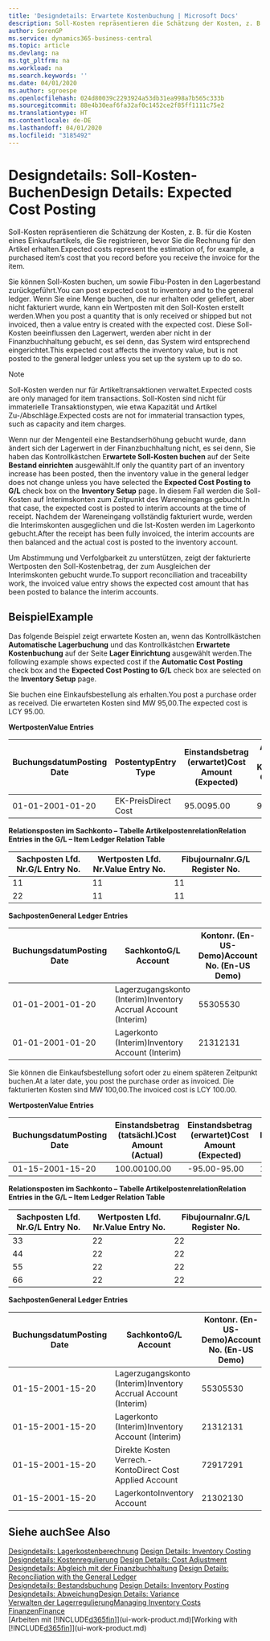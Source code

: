 ```yaml
---
title: 'Designdetails: Erwartete Kostenbuchung | Microsoft Docs'
description: Soll-Kosten repräsentieren die Schätzung der Kosten, z. B. für die Kosten eines Einkaufsartikels, die Sie registrieren, bevor Sie die Rechnung für den Artikel erhalten.
author: SorenGP
ms.service: dynamics365-business-central
ms.topic: article
ms.devlang: na
ms.tgt_pltfrm: na
ms.workload: na
ms.search.keywords: ''
ms.date: 04/01/2020
ms.author: sgroespe
ms.openlocfilehash: 024d80039c2293924a53db31ea998a7b565c333b
ms.sourcegitcommit: 88e4b30eaf6fa32af0c1452ce2f85ff1111c75e2
ms.translationtype: HT
ms.contentlocale: de-DE
ms.lasthandoff: 04/01/2020
ms.locfileid: "3185492"
---
```

# <a name="design-details-expected-cost-posting"></a><span data-ttu-id="7ed68-103">Designdetails: Soll-Kosten-Buchen</span><span class="sxs-lookup"><span data-stu-id="7ed68-103">Design Details: Expected Cost Posting</span></span>
<span data-ttu-id="7ed68-104">Soll-Kosten repräsentieren die Schätzung der Kosten, z. B. für die Kosten eines Einkaufsartikels, die Sie registrieren, bevor Sie die Rechnung für den Artikel erhalten.</span><span class="sxs-lookup"><span data-stu-id="7ed68-104">Expected costs represent the estimation of, for example, a purchased item’s cost that you record before you receive the invoice for the item.</span></span>  

 <span data-ttu-id="7ed68-105">Sie können Soll-Kosten buchen, um sowie Fibu-Posten in den Lagerbestand zurückgeführt.</span><span class="sxs-lookup"><span data-stu-id="7ed68-105">You can post expected cost to inventory and to the general ledger.</span></span> <span data-ttu-id="7ed68-106">Wenn Sie eine Menge buchen, die nur erhalten oder geliefert, aber nicht fakturiert wurde, kann ein Wertposten mit den Soll-Kosten erstellt werden.</span><span class="sxs-lookup"><span data-stu-id="7ed68-106">When you post a quantity that is only received or shipped but not invoiced, then a value entry is created with the expected cost.</span></span> <span data-ttu-id="7ed68-107">Diese Soll-Kosten beeinflussen den Lagerwert, werden aber nicht in der Finanzbuchhaltung gebucht, es sei denn, das System wird entsprechend eingerichtet.</span><span class="sxs-lookup"><span data-stu-id="7ed68-107">This expected cost affects the inventory value, but is not posted to the general ledger unless you set up the system up to do so.</span></span>  

> [!NOTE]  
>  <span data-ttu-id="7ed68-108">Soll-Kosten werden nur für Artikeltransaktionen verwaltet.</span><span class="sxs-lookup"><span data-stu-id="7ed68-108">Expected costs are only managed for item transactions.</span></span> <span data-ttu-id="7ed68-109">Soll-Kosten sind nicht für immaterielle Transaktionstypen, wie etwa Kapazität und Artikel Zu-/Abschläge.</span><span class="sxs-lookup"><span data-stu-id="7ed68-109">Expected costs are not for immaterial transaction types, such as capacity and item charges.</span></span>  

 <span data-ttu-id="7ed68-110">Wenn nur der Mengenteil eine Bestandserhöhung gebucht wurde, dann ändert sich der Lagerwert in der Finanzbuchhaltung nicht, es sei denn, Sie haben das Kontrollkästchen E**rwartete Soll-Kosten buchen** auf der Seite **Bestand einrichten** ausgewählt.</span><span class="sxs-lookup"><span data-stu-id="7ed68-110">If only the quantity part of an inventory increase has been posted, then the inventory value in the general ledger does not change unless you have selected the **Expected Cost Posting to G/L** check box on the **Inventory Setup** page.</span></span> <span data-ttu-id="7ed68-111">In diesem Fall werden die Soll-Kosten auf Interimskonten zum Zeitpunkt des Wareneingangs gebucht.</span><span class="sxs-lookup"><span data-stu-id="7ed68-111">In that case, the expected cost is posted to interim accounts at the time of receipt.</span></span> <span data-ttu-id="7ed68-112">Nachdem der Wareneingang vollständig fakturiert wurde, werden die Interimskonten ausgeglichen und die Ist-Kosten werden im Lagerkonto gebucht.</span><span class="sxs-lookup"><span data-stu-id="7ed68-112">After the receipt has been fully invoiced, the interim accounts are then balanced and the actual cost is posted to the inventory account.</span></span>  

 <span data-ttu-id="7ed68-113">Um Abstimmung und Verfolgbarkeit zu unterstützen, zeigt der fakturierte Wertposten den Soll-Kostenbetrag, der zum Ausgleichen der Interimskonten gebucht wurde.</span><span class="sxs-lookup"><span data-stu-id="7ed68-113">To support reconciliation and traceability work, the invoiced value entry shows the expected cost amount that has been posted to balance the interim accounts.</span></span>  

## <a name="example"></a><span data-ttu-id="7ed68-114">Beispiel</span><span class="sxs-lookup"><span data-stu-id="7ed68-114">Example</span></span>  
 <span data-ttu-id="7ed68-115">Das folgende Beispiel zeigt erwartete Kosten an, wenn das Kontrollkästchen **Automatische Lagerbuchung** und das Kontrollkästchen **Erwartete Kostenbuchung** auf der Seite **Lager Einrichtung** ausgewählt werden.</span><span class="sxs-lookup"><span data-stu-id="7ed68-115">The following example shows expected cost if the **Automatic Cost Posting** check box and the **Expected Cost Posting to G/L** check box are selected on the **Inventory Setup** page.</span></span>  

 <span data-ttu-id="7ed68-116">Sie buchen eine Einkaufsbestellung als erhalten.</span><span class="sxs-lookup"><span data-stu-id="7ed68-116">You post a purchase order as received.</span></span> <span data-ttu-id="7ed68-117">Die erwarteten Kosten sind MW 95,00.</span><span class="sxs-lookup"><span data-stu-id="7ed68-117">The expected cost is LCY 95.00.</span></span>  

 <span data-ttu-id="7ed68-118">**Wertposten**</span><span class="sxs-lookup"><span data-stu-id="7ed68-118">**Value Entries**</span></span>  

|<span data-ttu-id="7ed68-119">Buchungsdatum</span><span class="sxs-lookup"><span data-stu-id="7ed68-119">Posting Date</span></span>|<span data-ttu-id="7ed68-120">Postentyp</span><span class="sxs-lookup"><span data-stu-id="7ed68-120">Entry Type</span></span>|<span data-ttu-id="7ed68-121">Einstandsbetrag (erwartet)</span><span class="sxs-lookup"><span data-stu-id="7ed68-121">Cost Amount (Expected)</span></span>|<span data-ttu-id="7ed68-122">Auf Sachkonto geb. Soll-Kosten</span><span class="sxs-lookup"><span data-stu-id="7ed68-122">Expected Cost Posted to G/L</span></span>|<span data-ttu-id="7ed68-123">Soll-Kosten</span><span class="sxs-lookup"><span data-stu-id="7ed68-123">Expected Cost</span></span>|<span data-ttu-id="7ed68-124">Artikelposten Lfd. Nr.</span><span class="sxs-lookup"><span data-stu-id="7ed68-124">Item Ledger Entry No.</span></span>|<span data-ttu-id="7ed68-125">Lfd. Nr.</span><span class="sxs-lookup"><span data-stu-id="7ed68-125">Entry No.</span></span>|  
|------------------|----------------|------------------------------|----------------------------------|-------------------|---------------------------|---------------|  
|<span data-ttu-id="7ed68-126">01-01-20</span><span class="sxs-lookup"><span data-stu-id="7ed68-126">01-01-20</span></span>|<span data-ttu-id="7ed68-127">EK-Preis</span><span class="sxs-lookup"><span data-stu-id="7ed68-127">Direct Cost</span></span>|<span data-ttu-id="7ed68-128">95.00</span><span class="sxs-lookup"><span data-stu-id="7ed68-128">95.00</span></span>|<span data-ttu-id="7ed68-129">95.00</span><span class="sxs-lookup"><span data-stu-id="7ed68-129">95.00</span></span>|<span data-ttu-id="7ed68-130">Ja</span><span class="sxs-lookup"><span data-stu-id="7ed68-130">Yes</span></span>|<span data-ttu-id="7ed68-131">1</span><span class="sxs-lookup"><span data-stu-id="7ed68-131">1</span></span>|<span data-ttu-id="7ed68-132">1</span><span class="sxs-lookup"><span data-stu-id="7ed68-132">1</span></span>|  

 <span data-ttu-id="7ed68-133">**Relationsposten im Sachkonto – Tabelle Artikelpostenrelation**</span><span class="sxs-lookup"><span data-stu-id="7ed68-133">**Relation Entries in the G/L – Item Ledger Relation Table**</span></span>  

|<span data-ttu-id="7ed68-134">Sachposten Lfd. Nr.</span><span class="sxs-lookup"><span data-stu-id="7ed68-134">G/L Entry No.</span></span>|<span data-ttu-id="7ed68-135">Wertposten Lfd. Nr.</span><span class="sxs-lookup"><span data-stu-id="7ed68-135">Value Entry No.</span></span>|<span data-ttu-id="7ed68-136">Fibujournalnr.</span><span class="sxs-lookup"><span data-stu-id="7ed68-136">G/L Register No.</span></span>|  
|--------------------|---------------------|-----------------------|  
|<span data-ttu-id="7ed68-137">1</span><span class="sxs-lookup"><span data-stu-id="7ed68-137">1</span></span>|<span data-ttu-id="7ed68-138">1</span><span class="sxs-lookup"><span data-stu-id="7ed68-138">1</span></span>|<span data-ttu-id="7ed68-139">1</span><span class="sxs-lookup"><span data-stu-id="7ed68-139">1</span></span>|  
|<span data-ttu-id="7ed68-140">2</span><span class="sxs-lookup"><span data-stu-id="7ed68-140">2</span></span>|<span data-ttu-id="7ed68-141">1</span><span class="sxs-lookup"><span data-stu-id="7ed68-141">1</span></span>|<span data-ttu-id="7ed68-142">1</span><span class="sxs-lookup"><span data-stu-id="7ed68-142">1</span></span>|  

 <span data-ttu-id="7ed68-143">**Sachposten**</span><span class="sxs-lookup"><span data-stu-id="7ed68-143">**General Ledger Entries**</span></span>  

|<span data-ttu-id="7ed68-144">Buchungsdatum</span><span class="sxs-lookup"><span data-stu-id="7ed68-144">Posting Date</span></span>|<span data-ttu-id="7ed68-145">Sachkonto</span><span class="sxs-lookup"><span data-stu-id="7ed68-145">G/L Account</span></span>|<span data-ttu-id="7ed68-146">Kontonr. (En-US-Demo)</span><span class="sxs-lookup"><span data-stu-id="7ed68-146">Account No. (En-US Demo)</span></span>|<span data-ttu-id="7ed68-147">Betrag</span><span class="sxs-lookup"><span data-stu-id="7ed68-147">Amount</span></span>|<span data-ttu-id="7ed68-148">Lfd. Nr.</span><span class="sxs-lookup"><span data-stu-id="7ed68-148">Entry No.</span></span>|  
|------------------|------------------|---------------------------------|------------|---------------|  
|<span data-ttu-id="7ed68-149">01-01-20</span><span class="sxs-lookup"><span data-stu-id="7ed68-149">01-01-20</span></span>|<span data-ttu-id="7ed68-150">Lagerzugangskonto (Interim)</span><span class="sxs-lookup"><span data-stu-id="7ed68-150">Inventory Accrual Account (Interim)</span></span>|<span data-ttu-id="7ed68-151">5530</span><span class="sxs-lookup"><span data-stu-id="7ed68-151">5530</span></span>|<span data-ttu-id="7ed68-152">-95.00</span><span class="sxs-lookup"><span data-stu-id="7ed68-152">-95.00</span></span>|<span data-ttu-id="7ed68-153">2</span><span class="sxs-lookup"><span data-stu-id="7ed68-153">2</span></span>|  
|<span data-ttu-id="7ed68-154">01-01-20</span><span class="sxs-lookup"><span data-stu-id="7ed68-154">01-01-20</span></span>|<span data-ttu-id="7ed68-155">Lagerkonto (Interim)</span><span class="sxs-lookup"><span data-stu-id="7ed68-155">Inventory Account (Interim)</span></span>|<span data-ttu-id="7ed68-156">2131</span><span class="sxs-lookup"><span data-stu-id="7ed68-156">2131</span></span>|<span data-ttu-id="7ed68-157">95.00</span><span class="sxs-lookup"><span data-stu-id="7ed68-157">95.00</span></span>|<span data-ttu-id="7ed68-158">1</span><span class="sxs-lookup"><span data-stu-id="7ed68-158">1</span></span>|  

 <span data-ttu-id="7ed68-159">Sie können die Einkaufsbestellung sofort oder zu einem späteren Zeitpunkt buchen.</span><span class="sxs-lookup"><span data-stu-id="7ed68-159">At a later date, you post the purchase order as invoiced.</span></span> <span data-ttu-id="7ed68-160">Die fakturierten Kosten sind MW 100,00.</span><span class="sxs-lookup"><span data-stu-id="7ed68-160">The invoiced cost is LCY 100.00.</span></span>  

 <span data-ttu-id="7ed68-161">**Wertposten**</span><span class="sxs-lookup"><span data-stu-id="7ed68-161">**Value Entries**</span></span>  

|<span data-ttu-id="7ed68-162">Buchungsdatum</span><span class="sxs-lookup"><span data-stu-id="7ed68-162">Posting Date</span></span>|<span data-ttu-id="7ed68-163">Einstandsbetrag (tatsächl.)</span><span class="sxs-lookup"><span data-stu-id="7ed68-163">Cost Amount (Actual)</span></span>|<span data-ttu-id="7ed68-164">Einstandsbetrag (erwartet)</span><span class="sxs-lookup"><span data-stu-id="7ed68-164">Cost Amount (Expected)</span></span>|<span data-ttu-id="7ed68-165">Gebuchte Lagerregulierung an G/L</span><span class="sxs-lookup"><span data-stu-id="7ed68-165">Cost Posted to G/L</span></span>|<span data-ttu-id="7ed68-166">Soll-Kosten</span><span class="sxs-lookup"><span data-stu-id="7ed68-166">Expected Cost</span></span>|<span data-ttu-id="7ed68-167">Artikelposten Lfd. Nr.</span><span class="sxs-lookup"><span data-stu-id="7ed68-167">Item Ledger Entry No.</span></span>|<span data-ttu-id="7ed68-168">Lfd. Nr.</span><span class="sxs-lookup"><span data-stu-id="7ed68-168">Entry No.</span></span>|  
|------------------|----------------------------|------------------------------|-------------------------|-------------------|---------------------------|---------------|  
|<span data-ttu-id="7ed68-169">01-15-20</span><span class="sxs-lookup"><span data-stu-id="7ed68-169">01-15-20</span></span>|<span data-ttu-id="7ed68-170">100.00</span><span class="sxs-lookup"><span data-stu-id="7ed68-170">100.00</span></span>|<span data-ttu-id="7ed68-171">-95.00</span><span class="sxs-lookup"><span data-stu-id="7ed68-171">-95.00</span></span>|<span data-ttu-id="7ed68-172">100.00</span><span class="sxs-lookup"><span data-stu-id="7ed68-172">100.00</span></span>|<span data-ttu-id="7ed68-173">Nein</span><span class="sxs-lookup"><span data-stu-id="7ed68-173">No</span></span>|<span data-ttu-id="7ed68-174">1</span><span class="sxs-lookup"><span data-stu-id="7ed68-174">1</span></span>|<span data-ttu-id="7ed68-175">2</span><span class="sxs-lookup"><span data-stu-id="7ed68-175">2</span></span>|  

 <span data-ttu-id="7ed68-176">**Relationsposten im Sachkonto – Tabelle Artikelpostenrelation**</span><span class="sxs-lookup"><span data-stu-id="7ed68-176">**Relation Entries in the G/L – Item Ledger Relation Table**</span></span>  

|<span data-ttu-id="7ed68-177">Sachposten Lfd. Nr.</span><span class="sxs-lookup"><span data-stu-id="7ed68-177">G/L Entry No.</span></span>|<span data-ttu-id="7ed68-178">Wertposten Lfd. Nr.</span><span class="sxs-lookup"><span data-stu-id="7ed68-178">Value Entry No.</span></span>|<span data-ttu-id="7ed68-179">Fibujournalnr.</span><span class="sxs-lookup"><span data-stu-id="7ed68-179">G/L Register No.</span></span>|  
|--------------------|---------------------|-----------------------|  
|<span data-ttu-id="7ed68-180">3</span><span class="sxs-lookup"><span data-stu-id="7ed68-180">3</span></span>|<span data-ttu-id="7ed68-181">2</span><span class="sxs-lookup"><span data-stu-id="7ed68-181">2</span></span>|<span data-ttu-id="7ed68-182">2</span><span class="sxs-lookup"><span data-stu-id="7ed68-182">2</span></span>|  
|<span data-ttu-id="7ed68-183">4</span><span class="sxs-lookup"><span data-stu-id="7ed68-183">4</span></span>|<span data-ttu-id="7ed68-184">2</span><span class="sxs-lookup"><span data-stu-id="7ed68-184">2</span></span>|<span data-ttu-id="7ed68-185">2</span><span class="sxs-lookup"><span data-stu-id="7ed68-185">2</span></span>|  
|<span data-ttu-id="7ed68-186">5</span><span class="sxs-lookup"><span data-stu-id="7ed68-186">5</span></span>|<span data-ttu-id="7ed68-187">2</span><span class="sxs-lookup"><span data-stu-id="7ed68-187">2</span></span>|<span data-ttu-id="7ed68-188">2</span><span class="sxs-lookup"><span data-stu-id="7ed68-188">2</span></span>|  
|<span data-ttu-id="7ed68-189">6</span><span class="sxs-lookup"><span data-stu-id="7ed68-189">6</span></span>|<span data-ttu-id="7ed68-190">2</span><span class="sxs-lookup"><span data-stu-id="7ed68-190">2</span></span>|<span data-ttu-id="7ed68-191">2</span><span class="sxs-lookup"><span data-stu-id="7ed68-191">2</span></span>|  

 <span data-ttu-id="7ed68-192">**Sachposten**</span><span class="sxs-lookup"><span data-stu-id="7ed68-192">**General Ledger Entries**</span></span>  

|<span data-ttu-id="7ed68-193">Buchungsdatum</span><span class="sxs-lookup"><span data-stu-id="7ed68-193">Posting Date</span></span>|<span data-ttu-id="7ed68-194">Sachkonto</span><span class="sxs-lookup"><span data-stu-id="7ed68-194">G/L Account</span></span>|<span data-ttu-id="7ed68-195">Kontonr. (En-US-Demo)</span><span class="sxs-lookup"><span data-stu-id="7ed68-195">Account No. (En-US Demo)</span></span>|<span data-ttu-id="7ed68-196">Betrag</span><span class="sxs-lookup"><span data-stu-id="7ed68-196">Amount</span></span>|<span data-ttu-id="7ed68-197">Lfd. Nr.</span><span class="sxs-lookup"><span data-stu-id="7ed68-197">Entry No.</span></span>|  
|------------------|------------------|---------------------------------|------------|---------------|  
|<span data-ttu-id="7ed68-198">01-15-20</span><span class="sxs-lookup"><span data-stu-id="7ed68-198">01-15-20</span></span>|<span data-ttu-id="7ed68-199">Lagerzugangskonto (Interim)</span><span class="sxs-lookup"><span data-stu-id="7ed68-199">Inventory Accrual Account (Interim)</span></span>|<span data-ttu-id="7ed68-200">5530</span><span class="sxs-lookup"><span data-stu-id="7ed68-200">5530</span></span>|<span data-ttu-id="7ed68-201">95.00</span><span class="sxs-lookup"><span data-stu-id="7ed68-201">95.00</span></span>|<span data-ttu-id="7ed68-202">4</span><span class="sxs-lookup"><span data-stu-id="7ed68-202">4</span></span>|  
|<span data-ttu-id="7ed68-203">01-15-20</span><span class="sxs-lookup"><span data-stu-id="7ed68-203">01-15-20</span></span>|<span data-ttu-id="7ed68-204">Lagerkonto (Interim)</span><span class="sxs-lookup"><span data-stu-id="7ed68-204">Inventory Account (Interim)</span></span>|<span data-ttu-id="7ed68-205">2131</span><span class="sxs-lookup"><span data-stu-id="7ed68-205">2131</span></span>|<span data-ttu-id="7ed68-206">-95.00</span><span class="sxs-lookup"><span data-stu-id="7ed68-206">-95.00</span></span>|<span data-ttu-id="7ed68-207">3</span><span class="sxs-lookup"><span data-stu-id="7ed68-207">3</span></span>|  
|<span data-ttu-id="7ed68-208">01-15-20</span><span class="sxs-lookup"><span data-stu-id="7ed68-208">01-15-20</span></span>|<span data-ttu-id="7ed68-209">Direkte Kosten Verrech.-Konto</span><span class="sxs-lookup"><span data-stu-id="7ed68-209">Direct Cost Applied Account</span></span>|<span data-ttu-id="7ed68-210">7291</span><span class="sxs-lookup"><span data-stu-id="7ed68-210">7291</span></span>|<span data-ttu-id="7ed68-211">-100</span><span class="sxs-lookup"><span data-stu-id="7ed68-211">-100</span></span>|<span data-ttu-id="7ed68-212">6</span><span class="sxs-lookup"><span data-stu-id="7ed68-212">6</span></span>|  
|<span data-ttu-id="7ed68-213">01-15-20</span><span class="sxs-lookup"><span data-stu-id="7ed68-213">01-15-20</span></span>|<span data-ttu-id="7ed68-214">Lagerkonto</span><span class="sxs-lookup"><span data-stu-id="7ed68-214">Inventory Account</span></span>|<span data-ttu-id="7ed68-215">2130</span><span class="sxs-lookup"><span data-stu-id="7ed68-215">2130</span></span>|<span data-ttu-id="7ed68-216">100</span><span class="sxs-lookup"><span data-stu-id="7ed68-216">100</span></span>|<span data-ttu-id="7ed68-217">5</span><span class="sxs-lookup"><span data-stu-id="7ed68-217">5</span></span>|  

## <a name="see-also"></a><span data-ttu-id="7ed68-218">Siehe auch</span><span class="sxs-lookup"><span data-stu-id="7ed68-218">See Also</span></span>
 <span data-ttu-id="7ed68-219">[Designdetails: Lagerkostenberechnung](design-details-inventory-costing.md) </span><span class="sxs-lookup"><span data-stu-id="7ed68-219">[Design Details: Inventory Costing](design-details-inventory-costing.md) </span></span>  
 <span data-ttu-id="7ed68-220">[Designdetails: Kostenregulierung](design-details-cost-adjustment.md) </span><span class="sxs-lookup"><span data-stu-id="7ed68-220">[Design Details: Cost Adjustment](design-details-cost-adjustment.md) </span></span>  
 <span data-ttu-id="7ed68-221">[Designdetails: Abgleich mit der Finanzbuchhaltung](design-details-reconciliation-with-the-general-ledger.md) </span><span class="sxs-lookup"><span data-stu-id="7ed68-221">[Design Details: Reconciliation with the General Ledger](design-details-reconciliation-with-the-general-ledger.md) </span></span>  
 <span data-ttu-id="7ed68-222">[Designdetails: Bestandsbuchung](design-details-inventory-posting.md) </span><span class="sxs-lookup"><span data-stu-id="7ed68-222">[Design Details: Inventory Posting](design-details-inventory-posting.md) </span></span>  
 [<span data-ttu-id="7ed68-223">Designdetails: Abweichung</span><span class="sxs-lookup"><span data-stu-id="7ed68-223">Design Details: Variance</span></span>](design-details-variance.md)  
 [<span data-ttu-id="7ed68-224">Verwalten der Lagerregulierung</span><span class="sxs-lookup"><span data-stu-id="7ed68-224">Managing Inventory Costs</span></span>](finance-manage-inventory-costs.md)  
 [<span data-ttu-id="7ed68-225">Finanzen</span><span class="sxs-lookup"><span data-stu-id="7ed68-225">Finance</span></span>](finance.md)  
 <span data-ttu-id="7ed68-226">[Arbeiten mit [!INCLUDE[d365fin](includes/d365fin_md.md)]](ui-work-product.md)</span><span class="sxs-lookup"><span data-stu-id="7ed68-226">[Working with [!INCLUDE[d365fin](includes/d365fin_md.md)]](ui-work-product.md)</span></span>
